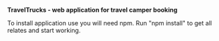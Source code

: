 **TravelTrucks - web application for travel camper booking**

To install application use you will need npm. 
Run "npm install" to get all relates and start working.  
